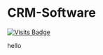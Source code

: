 # CRM-Software 
[![Visits Badge](https://badges.pufler.dev/visits/salmanprottoy/CRM-Software)](https://badges.pufler.dev)

hello
